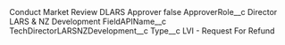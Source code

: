<?xml version="1.0" encoding="UTF-8"?>
<CustomMetadata xmlns="http://soap.sforce.com/2006/04/metadata" xmlns:xsi="http://www.w3.org/2001/XMLSchema-instance" xmlns:xsd="http://www.w3.org/2001/XMLSchema">
    <label>Conduct Market Review DLARS Approver</label>
    <protected>false</protected>
    <values>
        <field>ApproverRole__c</field>
        <value xsi:type="xsd:string">Director LARS &amp; NZ Development</value>
    </values>
    <values>
        <field>FieldAPIName__c</field>
        <value xsi:type="xsd:string">TechDirectorLARSNZDevelopment__c</value>
    </values>
    <values>
        <field>Type__c</field>
        <value xsi:type="xsd:string">LVI - Request For Refund</value>
    </values>
</CustomMetadata>
